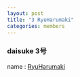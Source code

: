 ```yaml
---
layout: post
title: "3 RyuHarumaki"
categories: members
---
```


### daisuke 3号 

name
:   [RyuHarumaki](https://twitter.com/daimaru_jp)
